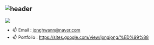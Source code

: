## ![header](https://capsule-render.vercel.app/api?&type=Rounded&color=ADD8E6&height=200&section=header&text=Welcome%20to%20Jonghwan's%20GitHub&fontSize=50)

<img src="https://img.shields.io/badge/jonghwann@naver.com-ADD8E6?style=flat-square&logo=maildotcom&logoColor=black"/>

- 📫 Email      : jonghwann@naver.com 
- 📫 Portfolio  : https://sites.google.com/view/jongjong/%ED%99%88
